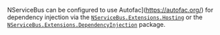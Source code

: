 NServiceBus can be configured to use Autofac](https://autofac.org/) for dependency injection via the [`NServiceBus.Extensions.Hosting`](/nservicebus/hosting/extensions-hosting) or the [`NServiceBus.Extensions.DependencyInjection`](https://docs.particular.net/nservicebus/dependency-injection/nservicebus-dependencyinjection) package.
